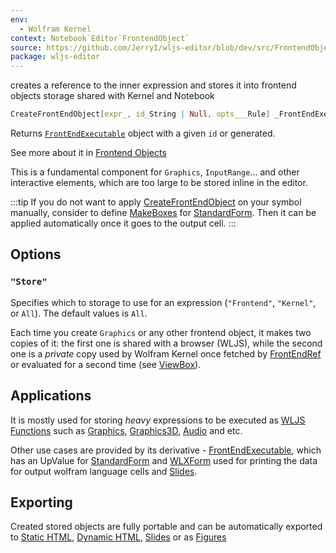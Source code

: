 ```yaml
---
env:
  - Wolfram Kernel
context: Notebook`Editor`FrontendObject`
source: https://github.com/JerryI/wljs-editor/blob/dev/src/FrontendObject.wl
package: wljs-editor
---
```


creates a reference to the inner expression and stores it into frontend objects storage  shared with Kernel and Notebook

```mathematica
CreateFrontEndObject[expr_, id_String | Null, opts___Rule] _FrontEndExecutable
```

Returns [`FrontEndExecutable`](frontend/Reference/Frontend%20Objects/FrontEndExecutable.md) object with a given `id` or generated.

See more about it in [Frontend Objects](frontend/Advanced/Frontend%20interpretation/Frontend%20Objects.md)

This is a fundamental component  for `Graphics`, `InputRange`... and other interactive elements, which are too large to be stored inline in the editor.

:::tip
If you do not want to apply [CreateFrontEndObject](frontend/Reference/Frontend%20Objects/CreateFrontEndObject.md) on your symbol manually, consider to define [MakeBoxes](frontend/Reference/Decorations/MakeBoxes.md) for [StandardForm](frontend/Reference/Decorations/StandardForm.md). Then it can be applied automatically once it goes to the output cell.
:::

## Options
### `"Store"`
Specifies which to storage to use for an expression (`"Frontend"`, `"Kernel"`, or `All`). The default values is `All`.

Each time you create `Graphics` or any other frontend object, it makes two copies of it: the first one is shared with a browser (WLJS), while  the second one is a *private* copy used by Wolfram Kernel once fetched by [FrontEndRef](frontend/Reference/Frontend%20Objects/FrontEndRef.md) or evaluated for a second time (see [ViewBox](frontend/Reference/Decorations/ViewBox.md)).


## Applications
It is mostly used for storing *heavy* expressions to be executed as [WLJS Functions](frontend/Advanced/Frontend%20interpretation/WLJS%20Functions.md) such as [Graphics](frontend/Reference/Graphics/Graphics.md), [Graphics3D](frontend/Reference/Graphics3D/Graphics3D.md), [Audio](frontend/Reference/Sound/Audio.md) and etc.

Other use cases are provided by its derivative - [FrontEndExecutable](frontend/Reference/Frontend%20Objects/FrontEndExecutable.md), which has an UpValue for [StandardForm](frontend/Reference/Decorations/StandardForm.md) and [WLXForm](frontend/Reference/Decorations/WLXForm.md) used for printing the data for output wolfram language cells and [Slides](frontend/Cell%20types/Slides.md).

## Exporting
Created stored objects are fully portable and can be automatically exported to [Static HTML](frontend/Exporting/Static%20HTML.md), [Dynamic HTML](frontend/Exporting/Dynamic%20HTML.md), [Slides](frontend/Exporting/Slides.md) or as [Figures](frontend/Exporting/Figures.md)

